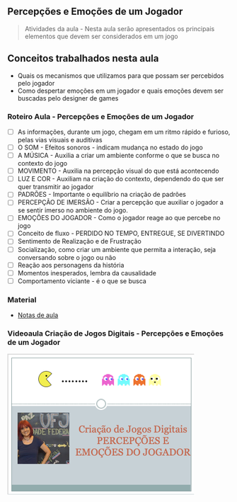 ## Percepções e Emoções de um Jogador

> Atividades da aula - Nesta aula serão apresentados os principais elementos que devem ser considerados em um jogo

## Conceitos trabalhados nesta aula

- Quais os mecanismos que utilizamos para que possam ser percebidos pelo jogador
- Como despertar emoções em um jogador e quais emoções devem ser buscadas pelo designer de games

### Roteiro Aula - Percepções e Emoções de um Jogador
- [ ] As informações, durante um jogo, chegam em um ritmo rápido e furioso, pelas vias visuais e auditivas
- [ ] O SOM - Efeitos sonoros - indicam mudança no estado do jogo
- [ ] A MÚSICA - Auxilia a criar um ambiente conforme o que se busca no contexto do jogo
- [ ] MOVIMENTO - Auxilia na percepção visual do que está acontecendo
- [ ] LUZ E COR - Auxiliam na criação do contexto, dependendo do que ser quer transmitir ao jogador
- [ ] PADRÕES - Importante o equilíbrio na criação de padrões
- [ ] PERCEPÇÃO DE IMERSÃO - Criar a percepção que auxiliar o jogador a se sentir imerso no ambiente do jogo.
- [ ] EMOÇÕES DO JOGADOR - Como o jogador reage ao que percebe no jogo
- [ ] Conceito de fluxo - PERDIDO NO TEMPO, ENTREGUE, SE DIVERTINDO
- [ ] Sentimento de Realização e de Frustração 
- [ ] Socialização, como criar um ambiente que permita a interação, seja conversando sobre o jogo ou não
- [ ] Reação aos personagens da história
- [ ] Momentos inesperados, lembra da causalidade
- [ ] Comportamento viciante - é o que se busca

### Material
- [Notas de aula](/documentos/percepcoes_emocoes_jogador.pdf)

### Videoaula Criação de Jogos Digitais -  Percepções e Emoções de um Jogador
[![Percepções e Emoções de um Jogador](capa_8.png)](https://youtu.be/Iaudetn-NNU)
